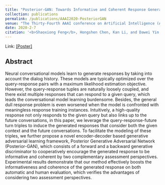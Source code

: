 ```yaml
---
title: "Posterior-GAN: Towards Informative and Coherent Response Generation with Posterior Generative Adversarial Network"
collection: publications
permalink: /publications/AAAI2020-PosteriorGAN
venue: "The Thirty-Fourth AAAI conference on Artificial Intelligence (AAAI-20)"
date: 2020-2-7
citation: '<b>Shaoxiong Feng</b>, Hongshen Chen, Kan Li, and Dawei Yin. <i>The 34st AAAI conference on Artificial Intelligence</i>. <b>AAAI 2020</b>.'
---
```

Link: 
[[Poster]](https://www.dropbox.com/s/apr2lp2pgl97tao/Poster.pdf?dl=0)


## Abstract
Neural conversational models learn to generate responses by taking into account the dialog history. These models are typically optimized over the query-response pairs with a maximum likelihood estimation objective. However, the query-response tuples are naturally loosely coupled, and there exist multiple responses that can respond to a given query, which leads the conversational model learning burdensome. Besides, the general dull response problem is even worsened when the model is confronted with meaningless response training instances. Intuitively, a high-quality response not only responds to the given query but also links up to the future conversations, in this paper, we leverage the query-response-future turn triples to induce the generated responses that consider both the given context and the future conversations. To facilitate the modeling of these triples, we further propose a novel encoder-decoder based generative adversarial learning framework, Posterior Generative Adversarial Network (Posterior-GAN), which consists of a forward and a backward generative discriminator to cooperatively encourage the generated response to be informative and coherent by two complementary assessment perspectives. Experimental results demonstrate that our method effectively boosts the informativeness and coherence of the generated response on both automatic and human evaluation, which verifies the advantages of considering two assessment perspectives.

